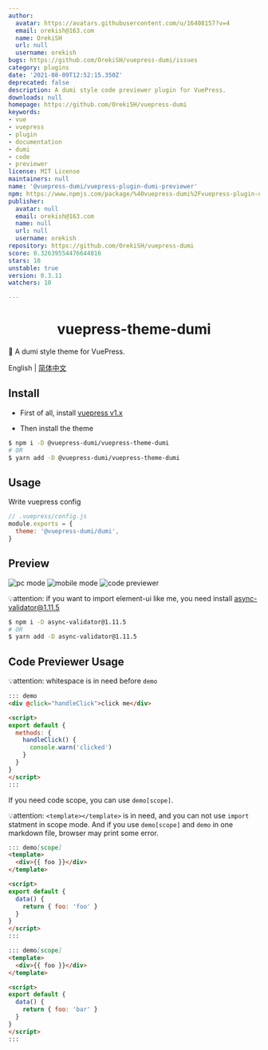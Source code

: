 ```yaml
---
author:
  avatar: https://avatars.githubusercontent.com/u/16408157?v=4
  email: orekish@163.com
  name: OrekiSH
  url: null
  username: orekish
bugs: https://github.com/OrekiSH/vuepress-dumi/issues
category: plugins
date: '2021-08-09T12:52:15.350Z'
deprecated: false
description: A dumi style code previewer plugin for VuePress.
downloads: null
homepage: https://github.com/OrekiSH/vuepress-dumi
keywords:
- vue
- vuepress
- plugin
- documentation
- dumi
- code
- previewer
license: MIT License
maintainers: null
name: '@vuepress-dumi/vuepress-plugin-dumi-previewer'
npm: https://www.npmjs.com/package/%40vuepress-dumi%2Fvuepress-plugin-dumi-previewer
publisher:
  avatar: null
  email: orekish@163.com
  name: null
  url: null
  username: orekish
repository: https://github.com/OrekiSH/vuepress-dumi
score: 0.32639554476644816
stars: 10
unstable: true
version: 0.3.11
watchers: 10

---
```


<h1 align="center">vuepress-theme-dumi</h1>

📖 A dumi style theme for VuePress.

English | <a href="https://github.com/OrekiSH/vuepress-dumi/blob/main/README-zh_CN.md">简体中文</a>

## Install

* First of all, install [vuepress v1.x](https://github.com/vuejs/vuepress)

* Then install the theme

```bash
$ npm i -D @vuepress-dumi/vuepress-theme-dumi
# OR
$ yarn add -D @vuepress-dumi/vuepress-theme-dumi
```

## Usage
Write vuepress config

```js
// .vuepress/config.js
module.exports = {
  theme: '@vuepress-dumi/dumi',
}
```

## Preview

![pc mode](https://s3.ax1x.com/2021/02/12/yDNldg.png)
![mobile mode](https://s3.ax1x.com/2021/02/12/yDUi60.png)
![code previewer](https://s3.ax1x.com/2021/02/12/yDNgQx.png)

💡attention: if you want to import element-ui like me, you need install async-validator@1.11.5

``` bash
$ npm i -D async-validator@1.11.5
# OR
$ yarn add -D async-validator@1.11.5
```

## Code Previewer Usage

💡attention: whitespace is in need before `demo`

```md
::: demo
<div @click="handleClick">click me</div>

<script>
export default {
  methods: {
    handleClick() {
      console.warn('clicked')
    }
  }
}
</script>
:::
```

If you need code scope, you can use `demo[scope]`.

💡attention: `<template></template>` is in need, and you can not use `import` statment in scope mode. And if you use `demo[scope]` and `demo` in one markdown file, browser may print some error.

```md
::: demo[scope]
<template>
  <div>{{ foo }}</div>
</template>

<script>
export default {
  data() {
    return { foo: 'foo' }
  }
}
</script>
:::
```

```md
::: demo[scope]
<template>
  <div>{{ foo }}</div>
</template>

<script>
export default {
  data() {
    return { foo: 'bar' }
  }
}
</script>
:::
```